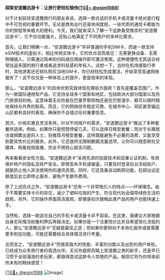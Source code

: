 **探索安道爾远游卡：让旅行更轻松愉快[[TG💪+ @esim1088](https://t.me/s/esim1088)]**

对于计划前往安道爾旅行的朋友来说，选择一款合适的手机卡或流量卡绝对是行程中不可忽视的重要环节。无论是商务出行还是休闲度假，一张优质的通信卡都能为你的旅程带来极大的便利。今天，我们就来深入了解一下这款备受推崇的“安道爾远游卡”，它不仅功能强大，还贴心地满足了不同用户的多样化需求。

首先，让我们明确一点，“安道爾远游卡”并非普通的手机SIM卡，而是一款支持eSIM技术的虚拟卡。相比传统实体卡，它的优点显而易见：无需更换设备、无需物理插入，只需通过简单的扫码或应用操作即可激活使用。这种便捷性尤其适合经常往返多国的旅行者或者追求科技感的年轻人。试想一下，当你在机场提取行李时，其他游客还在排队购买当地SIM卡，你已经轻松完成激活，开始享受高速网络服务了！这不仅仅是一种体验上的提升，更是效率的体现。

那么，“安道爾远游卡”的具体优势究竟体现在哪些方面呢？首先是覆盖范围广。作为一款国际通用型产品，它支持全球多个国家和地区，包括欧洲大部分国家以及热门旅游目的地。这意味着无论你是在巴塞罗那购物还是在巴黎漫步，都可以随时随地保持与外界的联系。而且，它的网络信号稳定可靠，在城市中心、郊区甚至偏远山区都有良好的表现，确保你不会错过任何重要信息。

其次，价格实惠且灵活多样。针对不同用户的需求，“安道爾远游卡”推出了多种套餐供选择。例如，如果你只是短暂停留几天，可以选择日租型套餐；而对于长期居住或频繁出差的人士，则推荐月租型套餐，这样既能避免不必要的浪费，又能享受到更具性价比的服务。此外，它还提供无限制数据流量选项，让你可以随意刷社交媒体、观看视频直播，完全不用担心超支问题。

再来看看安全性方面。“安道爾远游卡”采用先进的加密技术和双重认证机制，有效保护用户的隐私及财产安全。即使丢失手机或被盗，只要及时登录后台冻结账户，就能防止他人非法使用你的通讯资源。同时，它还具备自动断网功能，在超出设定额度后会立即停止服务，避免产生额外费用。

除了上述亮点之外，“安道爾远游卡”还有一个非常吸引人的特点——环保理念。由于不需要实体卡片的存在，减少了塑料垃圾的产生，符合现代社会倡导绿色生活的趋势。另外，它的操作界面简洁直观，即便是初次接触此类产品的用户也能快速上手。

当然啦，选择一款适合自己的手机卡或流量卡并不容易。在这里，我建议大家根据自身实际情况权衡利弊后再做决定。如果你是一个注重性价比并且希望简化流程的人，那么“安道爾远游卡”无疑是最佳之选；但如果你更倾向于本地化服务或是需要更多附加功能，可能还需要结合具体情况进行考量。

总而言之，“安道爾远游卡”凭借其强大的性能、丰富的功能以及出色的用户体验，已经成为众多旅行者的首选伙伴。无论你是即将踏上安道爾之旅的新手，还是早已习惯于全球漫游的老玩家，都值得尝试这款令人惊艳的产品。相信它将为你带来前所未有的畅快感受！

[[TG💪+ @esim1088](https://t.me/s/esim1088) ![Image](https://i.postimg.cc/4NQfJmqS/Snipaste-2025-05-13-00-14-12.png)]